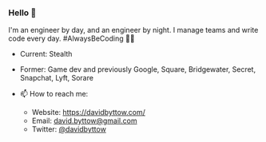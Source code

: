 ### Hello 👋
I'm an engineer by day, and an engineer by night. I manage teams and write code every day. #AlwaysBeCoding 🏴‍☠️
- Current: Stealth
- Former: Game dev and previously Google, Square, Bridgewater, Secret, Snapchat, Lyft, Sorare


- 📫 How to reach me:
  - Website: https://davidbyttow.com/
  - Email: david.byttow@gmail.com
  - Twitter: [@davidbyttow](https://twitter.com/davidbyttow)
